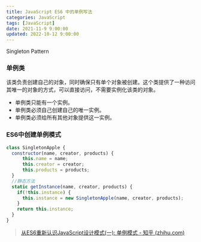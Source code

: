 ```yaml
---
title: JavaScript ES6 中的单例写法
categories: JavaScript
tags: [JavaScript]
date: 2021-11-9 9:00:00
updated: 2022-10-12 9:00:00
---
```


Singleton Pattern

### 单例类

该类负责创建自己的对象，同时确保只有单个对象被创建。这个类提供了一种访问其唯一的对象的方式，可以直接访问，不需要实例化该类的对象。

- 单例类只能有一个实例。
- 单例类必须自己创建自己的唯一实例。
- 单例类必须给所有其他对象提供这一实例。

### ES6中创建单例模式

```js
class SingletonApple {
  constructor(name, creator, products) {
      this.name = name;
      this.creator = creator;
      this.products = products;
  }
  //静态方法
  static getInstance(name, creator, products) {
    if(!this.instance) {
      this.instance = new SingletonApple(name, creator, products);
    }
    return this.instance;
  }
}
```

> [从ES6重新认识JavaScript设计模式(一): 单例模式 - 知乎 (zhihu.com)](https://zhuanlan.zhihu.com/p/34754447)

